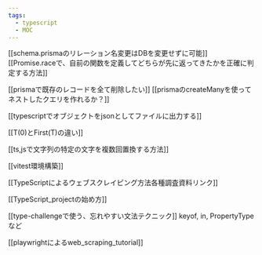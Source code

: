 ```yaml
---
tags:
  - typescript
  - MOC
---
```

[[schema.prismaのリレーション名変更はDBを変更せずに可能]]
[[Promise.raceで、自前の関数を定義してどちらが先に返ってきたかを正確に判定する方法]]

[[prismaで既存のレコードを全て削除したい]]
[[prismaのcreateManyを使ってネストしたクエリを作れるか？]]

[[typescriptでオブジェクトをjsonとしてファイルに出力する]]

[[T(0)とFirst(T)の違い]]

[[ts,jsで文字列の特定の文字を複数回置換する方法]]

[[vitest環境構築]]

[[TypeScriptによるウェブスクレイピング方法各種調査資料リンク]]

[[TypeScript_projectの始め方]]

[[type-challengeで使う、忘れやすい文法テクニック]]
keyof, in, PropertyTypeなど

[[playwrightによるweb_scraping_tutorial]]